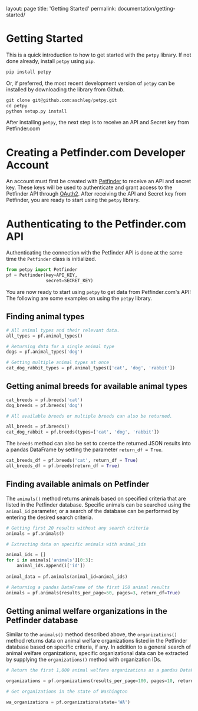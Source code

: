 layout: page
title: 'Getting Started'
permalink: documentation/getting-started/

# Getting Started

This is a quick introduction to how to get started with the `petpy` library. If not done already, install `petpy` using 
`pip`.

~~~ python
pip install petpy
~~~

Or, if preferred, the most recent development version of `petpy` can be installed by downloading the library from 
Github.

~~~ python
git clone git@github.com:aschleg/petpy.git
cd petpy
python setup.py install
~~~

After installing `petpy`, the next step is to receive an API and Secret key from Petfinder.com

# Creating a Petfinder.com Developer Account

An account must first be created with [Petfinder](https://www.petfinder.com/developers/) to receive an API and secret 
key. These keys will be used to authenticate and grant access to the Petfinder API through 
[OAuth2](https://oauth.net/2/). After receiving the API and Secret key from Petfinder, you are ready to start using the 
`petpy` library.

# Authenticating to the Petfinder.com API

Authenticating the connection with the Petfinder API is done at the same time the `Petfinder` class is initialized. 

~~~ python
from petpy import Petfinder
pf = Petfinder(key=API_KEY, 
               secret=SECRET_KEY)
~~~

You are now ready to start using `petpy` to get data from Petfinder.com's API! The following are some examples on using 
the `petpy` library.

## Finding animal types

~~~ python
# All animal types and their relevant data.
all_types = pf.animal_types()

# Returning data for a single animal type
dogs = pf.animal_types('dog')

# Getting multiple animal types at once
cat_dog_rabbit_types = pf.animal_types(['cat', 'dog', 'rabbit'])
~~~

## Getting animal breeds for available animal types

~~~ python
cat_breeds = pf.breeds('cat')
dog_breeds = pf.breeds('dog')

# All available breeds or multiple breeds can also be returned.

all_breeds = pf.breeds()
cat_dog_rabbit = pf.breeds(types=['cat', 'dog', 'rabbit'])
~~~ 

The `breeds` method can also be set to coerce the returned JSON results into a pandas DataFrame by setting 
the parameter `return_df = True`.

~~~ python
cat_breeds_df = pf.breeds('cat', return_df = True)
all_breeds_df = pf.breeds(return_df = True)
~~~

## Finding available animals on Petfinder

The `animals()` method returns animals based on specified criteria that are listed in the Petfinder database. Specific 
animals can be searched using the `animal_id` parameter, or a search of the database can be performed by entering 
the desired search criteria.

~~~ python
# Getting first 20 results without any search criteria
animals = pf.animals()

# Extracting data on specific animals with animal_ids

animal_ids = []
for i in animals['animals'][0:3]:
    animal_ids.append(i['id'])
    
animal_data = pf.animals(animal_id=animal_ids)

# Returning a pandas DataFrame of the first 150 animal results
animals = pf.animals(results_per_page=50, pages=3, return_df=True)
~~~

## Getting animal welfare organizations in the Petfinder database 

Similar to the `animals()` method described above, the `organizations()` method returns data on animal welfare 
organizations listed in the Petfinder database based on specific criteria, if any. In addition to a general search 
of animal welfare organizations, specific organizational data can be extracted by supplying the `organizations()` 
method with organization IDs.

~~~ python
# Return the first 1,000 animal welfare organizations as a pandas DataFrame

organizations = pf.organizations(results_per_page=100, pages=10, return_df=True)

# Get organizations in the state of Washington

wa_organizations = pf.organizations(state='WA')
~~~
